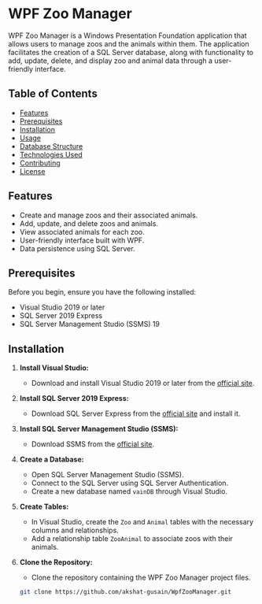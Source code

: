 # WPF Zoo Manager

WPF Zoo Manager is a Windows Presentation Foundation application that allows users to manage zoos and the animals within them. The application facilitates the creation of a SQL Server database, along with functionality to add, update, delete, and display zoo and animal data through a user-friendly interface.

## Table of Contents

- [Features](#features)
- [Prerequisites](#prerequisites)
- [Installation](#installation)
- [Usage](#usage)
- [Database Structure](#database-structure)
- [Technologies Used](#technologies-used)
- [Contributing](#contributing)
- [License](#license)

## Features

- Create and manage zoos and their associated animals.
- Add, update, and delete zoos and animals.
- View associated animals for each zoo.
- User-friendly interface built with WPF.
- Data persistence using SQL Server.

## Prerequisites

Before you begin, ensure you have the following installed:

- Visual Studio 2019 or later
- SQL Server 2019 Express
- SQL Server Management Studio (SSMS) 19

## Installation

1. **Install Visual Studio:**
   - Download and install Visual Studio 2019 or later from the [official site](https://visualstudio.microsoft.com/).

2. **Install SQL Server 2019 Express:**
   - Download SQL Server Express from the [official site](https://www.microsoft.com/en-us/sql-server/sql-server-downloads) and install it.

3. **Install SQL Server Management Studio (SSMS):**
   - Download SSMS from the [official site](https://docs.microsoft.com/en-us/sql/ssms/download-sql-server-management-studio-ssms).

4. **Create a Database:**
   - Open SQL Server Management Studio (SSMS).
   - Connect to the SQL Server using SQL Server Authentication.
   - Create a new database named `vainDB` through Visual Studio.

5. **Create Tables:**
   - In Visual Studio, create the `Zoo` and `Animal` tables with the necessary columns and relationships.
   - Add a relationship table `ZooAnimal` to associate zoos with their animals.

6. **Clone the Repository:**
   - Clone the repository containing the WPF Zoo Manager project files.

   ```bash
   git clone https://github.com/akshat-gusain/WpfZooManager.git
